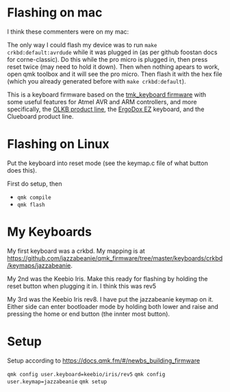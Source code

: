 # Flashing on mac

I think these commenters were on my mac:

The only way I could flash my device was to run `make crkbd:default:avrdude` while it was plugged in (as per github foostan docs for corne-classic). Do this while the pro micro is plugged in, then press reset twice (may need to hold it down). Then when nothing apears to work, open qmk toolbox and it will see the pro micro. Then flash it with the hex file (which you already generated before with `make crkbd:default`).

This is a keyboard firmware based on the [tmk\_keyboard firmware](https://github.com/tmk/tmk_keyboard) with some useful features for Atmel AVR and ARM controllers, and more specifically, the [OLKB product line](https://olkb.com), the [ErgoDox EZ](https://ergodox-ez.com) keyboard, and the Clueboard product line.

# Flashing on Linux

Put the keyboard into reset mode (see the keymap.c file of what button does this).

First do setup, then

- `qmk compile`
- `qmk flash`

# My Keyboards

My first keyboard was a crkbd. My mapping is at https://github.com/jazzabeanie/qmk_firmware/tree/master/keyboards/crkbd/keymaps/jazzabeanie.

My 2nd was the Keebio Iris. Make this ready for flashing by holding the reset button when plugging it in. I think this was rev5

My 3rd was the Keebio Iris rev8. I have put the jazzabeanie keymap on it. Either side can enter bootloader mode by holding both lower and raise and pressing the home or end button (the innter most button).

# Setup

Setup according to https://docs.qmk.fm/#/newbs_building_firmware

`qmk config user.keyboard=keebio/iris/rev5`
`qmk config user.keymap=jazzabeanie`
`qmk setup`
